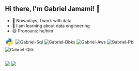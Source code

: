 ## Hi there, I'm Gabriel Jamami! 👋

- 🔭 Nowadays, I work with data
- 🌱 I am learning about data engineering
- 😄 Pronouns: he/him
<div style="display: inline_block">
  <img align="center" alt="Gabriel-Python" height="30" width="30" src="https://raw.githubusercontent.com/devicons/devicon/master/icons/python/python-original.svg">
  <img align="center" alt="Gabriel-Sql" height="30" width="30" src="https://cdn.jsdelivr.net/gh/devicons/devicon@latest/icons/azuresqldatabase/azuresqldatabase-original.svg">
  <img align="center" alt="Gabriel-Dbks" height="30" width="30" src="https://cdn.brandfetch.io/idSUrLOWbH/idgLl1tRPf.svg?c=1dxbfHSJFAPEGdCLU4o5B">
  <img align="center" alt="Gabriel-Aws" height="30" width="30" src="https://cdn.brandfetch.io/idVoqFQ-78/theme/light/logo.svg?c=1dxbfHSJFAPEGdCLU4o5B">
  <img align="center" alt="Gabriel-Pbi" height="30" width="30" src="https://raw.githubusercontent.com/microsoft/PowerBI-Icons/24f1db8bdfab951c25db591772140d2f4ec5bc1e/SVG/Power-BI.svg">
  <img align="center" alt="Gabriel-Qlik" height="30" width="30" src="https://cdn.brandfetch.io/idLS05uxeV/w/400/h/400/theme/dark/icon.jpeg?c=1dxbfHSJFAPEGdCLU4o5B">
</div>

##

<div> 
  <a href = "mailto:gabrieljamami94@gmail.com"><img src="https://img.shields.io/badge/-Gmail-%23333?style=for-the-badge&logo=gmail&logoColor=white" target="_blank"></a>
  <a href="https://www.linkedin.com/in/gabrieljamami/" target="_blank"><img src="https://img.shields.io/badge/-LinkedIn-%230077B5?style=for-the-badge&logo=linkedin&logoColor=white" target="_blank"></a> 
</div>
